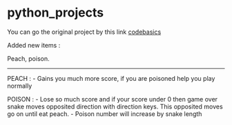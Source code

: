 # python_projects
You can go the original project by this  link 
[codebasics](https://github.com/codebasics/python_projects/tree/main/1_snake_game)

Added new items : 

Peach, poison.
- - - - - - - - - - -

PEACH   : - Gains you much more score,
         if you are poisoned help you play normally

POISON  : - Lose so much score and if your score  under 0 then game over 
         snake moves opposited direction with  direction keys.
         This opposited moves go on until eat peach.
         - Poison number will increase by snake length


         


